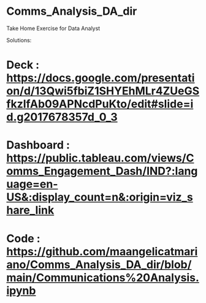 # Comms_Analysis_DA_dir
Take Home Exercise for Data Analyst

Solutions:
# Deck : https://docs.google.com/presentation/d/13Qwi5fbiZ1SHYEhMLr4ZUeGSfkzIfAb09APNcdPuKto/edit#slide=id.g2017678357d_0_3
# Dashboard : https://public.tableau.com/views/Comms_Engagement_Dash/IND?:language=en-US&:display_count=n&:origin=viz_share_link
# Code :  https://github.com/maangelicatmariano/Comms_Analysis_DA_dir/blob/main/Communications%20Analysis.ipynb

